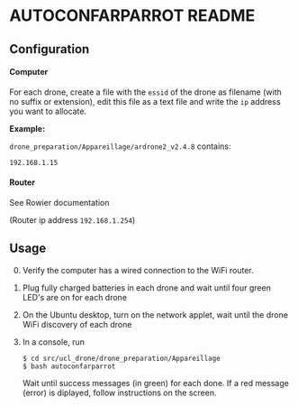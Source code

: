 # AUTOCONFARPARROT README

## Configuration

#### Computer

For each drone, create a file with the `essid` of the drone as filename (with no suffix or extension), edit this file as a text file and write the `ip` address you want to allocate.

**Example:**

`drone_preparation/Appareillage/ardrone2_v2.4.8` contains:
```
192.168.1.15

```

#### Router

See Rowier documentation

(Router ip address `192.168.1.254`)

## Usage

0. Verify the computer has a wired connection to the WiFi router.
1.  Plug fully charged batteries in each drone and wait until four green LED's are on for each drone
2.	On the Ubuntu desktop, turn on the network applet, wait until the drone WiFi discovery of each drone
3.	In a console, run

    ```
    $ cd src/ucl_drone/drone_preparation/Appareillage
    $ bash autoconfarparrot
    ```

    Wait until success messages (in green) for each done.
    If a red message (error) is diplayed, follow instructions on the screen.
